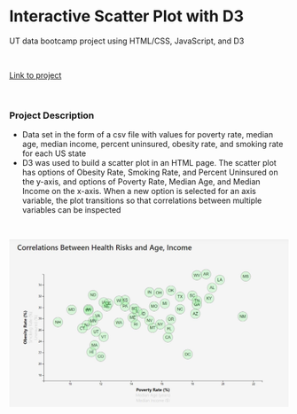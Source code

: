 # Interactive Scatter Plot with D3
UT data bootcamp project using HTML/CSS, JavaScript, and D3

<br>

[Link to project](https://gthesing.github.io/projects/D3interactive/) 

<br>

### Project Description
* Data set in the form of a csv file with values for poverty rate, median age, median income, percent uninsured, obesity rate, and smoking rate for each US state
* D3 was used to build a scatter plot in an HTML page. The scatter plot has options of Obesity Rate, Smoking Rate, and Percent Uninsured on the y-axis, and options of Poverty Rate, Median Age, and Median Income on the x-axis. When a new option is selected for an axis variable, the plot transitions so that correlations between multiple variables can be inspected

<br>

![interactive scatter plot with d3](https://github.com/gthesing/13-D3-interactive-plotting/blob/master/health_d3_scatter.JPG)
